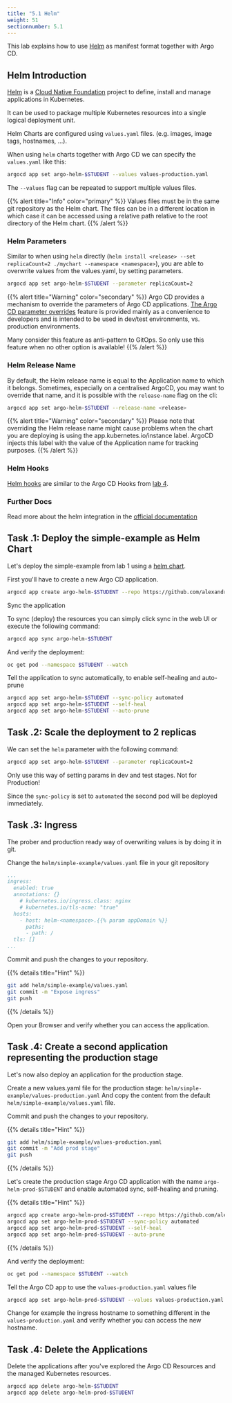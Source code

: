 ```yaml
---
title: "5.1 Helm"
weight: 51
sectionnumber: 5.1
---
```


This lab explains how to use [Helm](https://helm.sh/) as manifest format together with Argo CD.


## Helm Introduction

[Helm](https://github.com/helm/helm) is a [Cloud Native Foundation](https://www.cncf.io/) project to define, install and manage applications in Kubernetes.

It can be used to package multiple Kubernetes resources into a single logical deployment unit.

Helm Charts are configured using `values.yaml` files. (e.g. images, image tags, hostnames, ...).

When using `helm` charts together with Argo CD we can specify the `values.yaml` like this:

```bash
argocd app set argo-helm-$STUDENT --values values-production.yaml
```
The `--values` flag can be repeated to support multiple values files.

{{% alert title="Info" color="primary" %}}
Values files must be in the same git repository as the Helm chart. The files can be in a different location in which case it can be accessed using a relative path relative to the root directory of the Helm chart.
{{% /alert %}}


### Helm Parameters

Similar to when using `helm` directly (`helm install <release> --set replicaCount=2 ./mychart --namespace <namespace>`), you are able to overwrite values from the values.yaml, by setting parameters.

```bash
argocd app set argo-helm-$STUDENT --parameter replicaCount=2
```

{{% alert title="Warning" color="secondary" %}}
Argo CD provides a mechanism to override the parameters of Argo CD applications. [The Argo CD parameter overrides](https://argoproj.github.io/argo-cd/user-guide/parameters/) feature is provided mainly as a convenience to developers and is intended to be used in dev/test environments, vs. production environments.

Many consider this feature as anti-pattern to GitOps. So only use this feature when no other option is available!
{{% /alert %}}


### Helm Release Name

By default, the Helm release name is equal to the Application name to which it belongs. Sometimes, especially on a centralised ArgoCD, you may want to override that name, and it is possible with the `release-name` flag on the cli:

```bash
argocd app set argo-helm-$STUDENT --release-name <release>
```

{{% alert title="Warning" color="secondary" %}}
Please note that overriding the Helm release name might cause problems when the chart you are deploying is using the app.kubernetes.io/instance label. ArgoCD injects this label with the value of the Application name for tracking purposes.
{{% /alert %}}


### Helm Hooks

[Helm hooks](https://helm.sh/docs/topics/charts_hooks/) are similar to the Argo CD Hooks from [lab 4](../../04/).


### Further Docs

Read more about the helm integration in the [official documentation](https://argoproj.github.io/argo-cd/user-guide/helm/)


## Task   .1: Deploy the simple-example as Helm Chart

Let's deploy the simple-example from lab 1 using a [helm chart](https://github.com/alexandrust88/argocd-training-examples/tree/master/helm/simple-example).

First you'll have to create a new Argo CD application.

```bash
argocd app create argo-helm-$STUDENT --repo https://github.com/alexandrust88/argocd-training-examples  --path 'helm/simple-example' --dest-server https://kubernetes.default.svc --dest-namespace $STUDENT
```

Sync the application


To sync (deploy) the resources you can simply click sync in the web UI or execute the following command:

```bash
argocd app sync argo-helm-$STUDENT
```

And verify the deployment:

```bash
oc get pod --namespace $STUDENT --watch
```

Tell the application to sync automatically, to enable self-healing and auto-prune


```bash
argocd app set argo-helm-$STUDENT --sync-policy automated
argocd app set argo-helm-$STUDENT --self-heal
argocd app set argo-helm-$STUDENT --auto-prune
```


## Task   .2: Scale the deployment to 2 replicas

We can set the `helm` parameter with the following command:

```bash
argocd app set argo-helm-$STUDENT --parameter replicaCount=2
```

Only use this way of setting params in dev and test stages. Not for Production!

Since the `sync-policy` is set to `automated` the second pod will be deployed immediately.


## Task   .3: Ingress

The prober and production ready way of overwriting values is by doing it in git.

Change the `helm/simple-example/values.yaml` file in your git repository

```yaml
...
ingress:
  enabled: true
  annotations: {}
    # kubernetes.io/ingress.class: nginx
    # kubernetes.io/tls-acme: "true"
  hosts:
    - host: helm-<namespace>.{{% param appDomain %}}
      paths:
      - path: /
  tls: []
...
```

Commit and push the changes to your repository.

{{% details title="Hint" %}}
```bash
git add helm/simple-example/values.yaml
git commit -m "Expose ingress"
git push
```
{{% /details %}}

Open your Browser and verify whether you can access the application.


## Task   .4: Create a second application representing the production stage

Let's now also deploy an application for the production stage.

Create a new values.yaml file for the production stage: `helm/simple-example/values-production.yaml`
And copy the content from the default `helm/simple-example/values.yaml` file.

Commit and push the changes to your repository.

{{% details title="Hint" %}}
```bash
git add helm/simple-example/values-production.yaml
git commit -m "Add prod stage"
git push
```
{{% /details %}}


Let's create the production stage Argo CD application with the name `argo-helm-prod-$STUDENT` and enable automated sync, self-healing and pruning.

{{% details title="Hint" %}}

```bash
argocd app create argo-helm-prod-$STUDENT --repo https://github.com/alexandrust88/argocd-training-examples   --path 'helm/simple-example' --dest-server https://kubernetes.default.svc --dest-namespace $STUDENT
argocd app set argo-helm-prod-$STUDENT --sync-policy automated
argocd app set argo-helm-prod-$STUDENT --self-heal
argocd app set argo-helm-prod-$STUDENT --auto-prune
```

{{% /details %}}

And verify the deployment:

```bash
oc get pod --namespace $STUDENT --watch
```

Tell the Argo CD app to use the `values-production.yaml` values file

```bash
argocd app set argo-helm-prod-$STUDENT --values values-production.yaml
```

Change for example the ingress hostname to something different in the `values-production.yaml` and verify whether you can access the new hostname.


## Task   .4: Delete the Applications

Delete the applications after you've explored the Argo CD Resources and the managed Kubernetes resources.

```bash
argocd app delete argo-helm-$STUDENT
argocd app delete argo-helm-prod-$STUDENT
```
